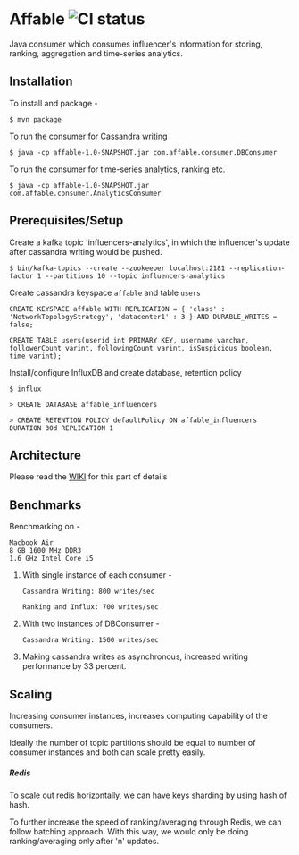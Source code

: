 # Affable ![CI status](https://img.shields.io/badge/build-passing-brightgreen.svg)

Java consumer which consumes influencer's information for storing, ranking, aggregation and time-series analytics.

## Installation
To install and package -

`$ mvn package`

To run the consumer for Cassandra writing

`$ java -cp affable-1.0-SNAPSHOT.jar com.affable.consumer.DBConsumer`

To run the consumer for time-series analytics, ranking etc.

`$ java -cp affable-1.0-SNAPSHOT.jar com.affable.consumer.AnalyticsConsumer`

## Prerequisites/Setup
Create a kafka topic 'influencers-analytics', in which the influencer's update after cassandra writing would be pushed.

`$ bin/kafka-topics --create --zookeeper localhost:2181 --replication-factor 1 --partitions 10 --topic influencers-analytics`

Create cassandra keyspace `affable` and table `users`

`CREATE KEYSPACE affable WITH REPLICATION = { 'class' : 'NetworkTopologyStrategy', 'datacenter1' : 3 } AND DURABLE_WRITES = false;`

`CREATE TABLE users(userid int PRIMARY KEY, username varchar, followerCount varint, followingCount varint, isSuspicious boolean, time varint);`

Install/configure InfluxDB and create database, retention policy

`$ influx`

`> CREATE DATABASE affable_influencers`

`> CREATE RETENTION POLICY defaultPolicy ON affable_influencers DURATION 30d REPLICATION 1`

## Architecture

Please read the [WIKI](https://github.com/mrkranky/affable/wiki/Design-and-Architecture) for this part of details

## Benchmarks
Benchmarking on -
```
Macbook Air
8 GB 1600 MHz DDR3
1.6 GHz Intel Core i5
```

1. With single instance of each consumer -

   `Cassandra Writing: 800 writes/sec`
   
   `Ranking and Influx: 700 writes/sec`

2. With two instances of DBConsumer -
   
   `Cassandra Writing: 1500 writes/sec`
   
3. Making cassandra writes as asynchronous, increased writing performance by 33 percent.

## Scaling

Increasing consumer instances, increases computing capability of the consumers.

Ideally the number of topic partitions should be equal to number of consumer instances and both can scale pretty easily.

##### Redis
To scale out redis horizontally, we can have keys sharding by using hash of hash.

To further increase the speed of ranking/averaging through Redis, we can follow batching approach. With this way, we would only be doing ranking/averaging only after 'n' updates.  
